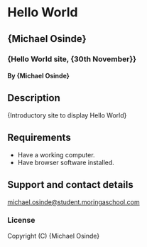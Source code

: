 # Hello World
## {Michael Osinde}
### {Hello World site, {30th November}}
#### By **{Michael Osinde}**
## Description
{Introductory site to display Hello World}
## Requirements
* Have a working computer. 
* Have browser software installed.
## Support and contact details
michael.osinde@student.moringaschool.com
### License 
Copyright (C) {Michael Osinde}